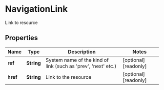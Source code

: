 

# NavigationLink

Link to resource
## Properties

Name | Type | Description | Notes
------------ | ------------- | ------------- | -------------
**ref** | **String** | System name of the kind of link (such as &#39;prev&#39;, &#39;next&#39; etc.) |  [optional] [readonly]
**href** | **String** | Link to the resource |  [optional] [readonly]



